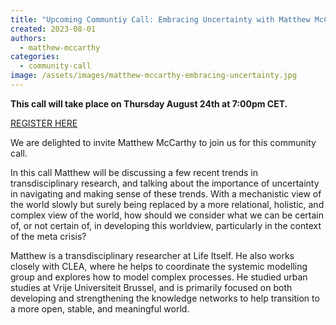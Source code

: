 ```yaml
---
title: "Upcoming Communtiy Call: Embracing Uncertainty with Matthew McCarthy"
created: 2023-08-01
authors: 
  - matthew-mccarthy
categories: 
  - community-call
image: /assets/images/matthew-mccarthy-embracing-uncertainty.jpg
---
```


**This call will take place on Thursday August 24th at 7:00pm CET.**

[REGISTER HERE]([https://us02web.zoom.us/meeting/register/tZcudeCvpj8qGNG1rkTSdFzwREEs2v-XgCet])

We are delighted to invite Matthew McCarthy to join us for this community call.

In this call Matthew will be discussing a few recent trends in transdisciplinary research, and talking about the importance of uncertainty in navigating and making sense of these trends. With a mechanistic view of the world slowly but surely being replaced by a more relational, holistic, and complex view of the world, how should we consider what we can be certain of, or not certain of, in developing this worldview, particularly in the context of the meta crisis?

Matthew is a transdisciplinary researcher at Life Itself. He also works closely with CLEA, where he helps to coordinate the systemic modelling group and explores how to model complex processes. He studied urban studies at Vrije Universiteit Brussel, and is primarily focused on both developing and strengthening the knowledge networks to help transition to a more open, stable, and meaningful world.
